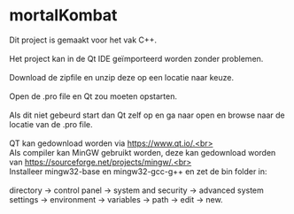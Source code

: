 # mortalKombat
Dit project is gemaakt voor het vak C++.<br><br>
Het project kan in de Qt IDE geïmporteerd worden zonder problemen.<br><br>
Download de zipfile en unzip deze op een locatie naar keuze.<br><br>
Open de .pro file en Qt zou moeten opstarten.<br><br>
Als dit niet gebeurd start dan Qt zelf op en ga naar open en browse naar de locatie van de .pro file.<br><br>
QT kan gedownload worden via https://www.qt.io/.<br><br>
Als compiler kan MinGW gebruikt worden, deze kan gedownload worden van https://sourceforge.net/projects/mingw/.<br><br>
Installeer mingw32-base en mingw32-gcc-g++ en zet de bin folder in:<br><br>
directory -> control panel -> system and security -> advanced system settings -> environment -> variables -> path -> edit -> new.<br>

